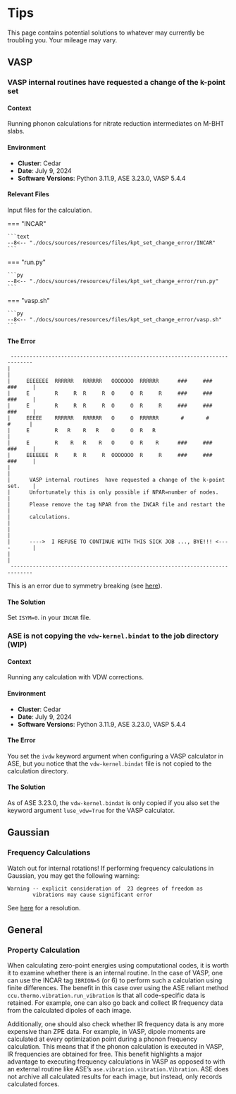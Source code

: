 <!-- markdownlint-disable MD024 -->
# Tips

This page contains potential solutions to whatever may currently be troubling you. Your
mileage may vary.

## VASP

### VASP internal routines  have requested a change of the k-point set

#### Context

Running phonon calculations for nitrate reduction intermediates on M-BHT slabs.

#### Environment

- **Cluster**: Cedar
- **Date**: July 9, 2024
- **Software Versions**: Python 3.11.9, ASE 3.23.0, VASP 5.4.4

#### Relevant Files

Input files for the calculation.

=== "INCAR"

    ```text
    --8<-- "./docs/sources/resources/files/kpt_set_change_error/INCAR"
    ```

=== "run.py"

    ```py
    --8<-- "./docs/sources/resources/files/kpt_set_change_error/run.py"
    ```

=== "vasp.sh"

    ```py
    --8<-- "./docs/sources/resources/files/kpt_set_change_error/vasp.sh"
    ```

#### The Error

<!-- markdownlint-disable-next-line MD046 -->
```text title="vasp.out"
 -----------------------------------------------------------------------------
|                                                                             |
|     EEEEEEE  RRRRRR   RRRRRR   OOOOOOO  RRRRRR      ###     ###     ###     |
|     E        R     R  R     R  O     O  R     R     ###     ###     ###     |
|     E        R     R  R     R  O     O  R     R     ###     ###     ###     |
|     EEEEE    RRRRRR   RRRRRR   O     O  RRRRRR       #       #       #      |
|     E        R   R    R   R    O     O  R   R                               |
|     E        R    R   R    R   O     O  R    R      ###     ###     ###     |
|     EEEEEEE  R     R  R     R  OOOOOOO  R     R     ###     ###     ###     |
|                                                                             |
|      VASP internal routines  have requested a change of the k-point set.    |
|      Unfortunately this is only possible if NPAR=number of nodes.           |
|      Please remove the tag NPAR from the INCAR file and restart the         |
|      calculations.                                                          |
|                                                                             |
|      ---->  I REFUSE TO CONTINUE WITH THIS SICK JOB ..., BYE!!! <----       |
|                                                                             |
 -----------------------------------------------------------------------------
```

This is an error due to symmetry breaking (see [here][ibrion-error]).

[ibrion-error]: https://mattermodeling.stackexchange.com/a/9013

#### The Solution

Set `ISYM=0`. in your `INCAR` file.

### ASE is not copying the `vdw-kernel.bindat` to the job directory (WIP)

#### Context

Running any calculation with VDW corrections.

#### Environment

- **Cluster**: Cedar
- **Date**: July 9, 2024
- **Software Versions**: Python 3.11.9, ASE 3.23.0, VASP 5.4.4

#### The Error

You set the `ivdw` keyword argument when configuring a VASP calculator
in ASE, but you notice that the `vdw-kernel.bindat` file is not copied to the
calculation directory.

#### The Solution

As of ASE 3.23.0, the `vdw-kernel.bindat` is only copied if you also set the
keyword argument `luse_vdw=True` for the VASP calculator.

## Gaussian

### Frequency Calculations

Watch out for internal rotations! If performing frequency calculations in
Gaussian, you may get the following warning:

    Warning -- explicit consideration of  23 degrees of freedom as
            vibrations may cause significant error

See [here][gaussian-freq-error] for a resolution.

[gaussian-freq-error]: http://www.ccl.net/chemistry/resources/messages/2005/04/01.002-dir/

## General

### Property Calculation

When calculating zero-point energies using computational codes, it is worth it
to examine whether there is an internal routine. In the case of VASP, one can
use the INCAR tag `IBRION=5` (or 6) to perform such a calculation using finite
differences. The benefit in this case over using the ASE reliant method
`ccu.thermo.vibration.run_vibration` is that all code-specific data is
retained. For example, one can also go back and collect IR frequency data
from the calculated dipoles of each image.

Additionally, one should also check whether IR frequency data is any more
expensive than ZPE data. For example, in VASP, dipole moments are calculated
at every optimization point during a phonon frequency calculation. This means
that if the phonon calculation is executed in VASP, IR frequencies are
obtained for free. This benefit highlights a major advantage to executing
frequency calculations in VASP as opposed to with an external routine like
ASE’s `ase.vibration.vibration.Vibration`. ASE does not archive all calculated
results for each image, but instead, only records calculated forces.
